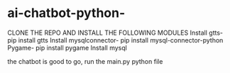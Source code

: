# ai-chatbot-python-
CLONE THE REPO AND INSTALL THE FOLLOWING MODULES
Install gtts- pip install gtts
Install mysqlconnector- pip install mysql-connector-python
Pygame- pip install pygame
Install mysql

the chatbot is good to go, run the main.py python file


